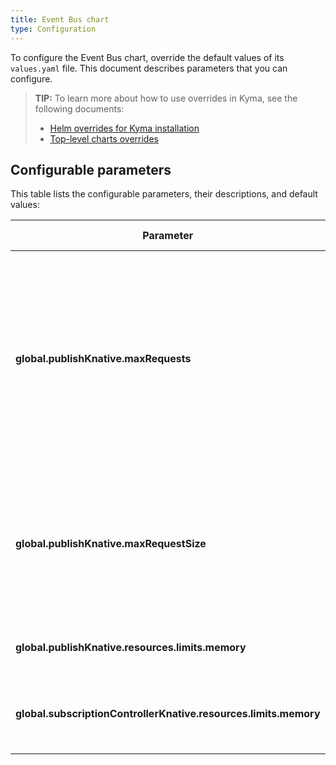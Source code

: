 ```yaml
---
title: Event Bus chart
type: Configuration
---
```


To configure the Event Bus chart, override the default values of its `values.yaml` file. This document describes parameters that you can configure.

>**TIP:** To learn more about how to use overrides in Kyma, see the following documents:
>* [Helm overrides for Kyma installation](/root/kyma/#configuration-helm-overrides-for-kyma-installation)
>* [Top-level charts overrides](/root/kyma/#configuration-helm-overrides-for-kyma-installation-top-level-charts-overrides)

## Configurable parameters

This table lists the configurable parameters, their descriptions, and default values:

| Parameter | Description | Default value |
|-----------|-------------|---------------|
| **global.publishKnative.maxRequests** | Specifies the maximum number of parallel Event requests that **publish-knative** can process. If you increase this value, you may also have to increase memory resources for the Event Bus to handle the higher load. | `16` |
| **global.publishKnative.maxRequestSize** | Specifies the maximum size of one Event. If you increase this value, you may also have to increase memory resources for the Event Bus to handle the higher load. | `65536` |
| **global.publishKnative.resources.limits.memory** | Specifies memory limits set for **publishKnative**. | `32M` |
| **global.subscriptionControllerKnative.resources.limits.memory** | Specifies memory limits set for **subscription-controller-knative**. | `32M` |
